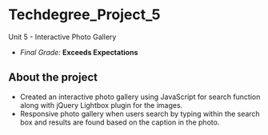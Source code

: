 # Techdegree_Project_5
 Unit 5 - Interactive Photo Gallery
- *Final Grade:* **Exceeds Expectations** 

## About the project
- Created an interactive photo gallery using JavaScript for search function along with jQuery Lightbox plugin for the images. 
- Responsive photo gallery when users search by typing within the search box and results are found based on the caption in the photo.
